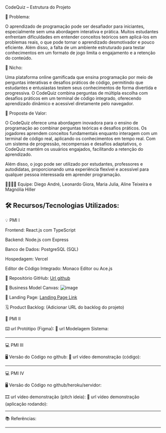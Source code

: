 CodeQuiz – Estrutura do Projeto

🙁 Problema:

O aprendizado de programação pode ser desafiador para iniciantes, especialmente sem uma abordagem interativa e prática. Muitos estudantes enfrentam dificuldades em entender conceitos teóricos sem aplicá-los em problemas reais, o que pode tornar o aprendizado desmotivador e pouco eficiente. Além disso, a falta de um ambiente estruturado para testar conhecimentos em um formato de jogo limita o engajamento e a retenção do conteúdo.

🙂 Nicho:

Uma plataforma online gamificada que ensina programação por meio de perguntas interativas e desafios práticos de código, permitindo que estudantes e entusiastas testem seus conhecimentos de forma divertida e progressiva. O CodeQuiz combina perguntas de múltipla escolha com desafios práticos em um terminal de código integrado, oferecendo aprendizado dinâmico e acessível diretamente pelo navegador.

🎁 Proposta de Valor:

O CodeQuiz oferece uma abordagem inovadora para o ensino de programação ao combinar perguntas teóricas e desafios práticos. Os jogadores aprendem conceitos fundamentais enquanto interagem com um terminal de código real, aplicando os conhecimentos em tempo real. Com um sistema de progressão, recompensas e desafios adaptativos, o CodeQuiz mantém os usuários engajados, facilitando a retenção do aprendizado.

Além disso, o jogo pode ser utilizado por estudantes, professores e autodidatas, proporcionando uma experiência flexível e acessível para qualquer pessoa interessada em aprender programação.

🧑‍💻👩‍💻 Equipe:
Diego André, Leonardo Giora, Maria Julia, Aline Teixeira e Magnólia Hiller

🛠️ Recursos/Tecnologias Utilizados:
-------------------
💡 PMI I

Frontend: React.js com TypeScript

Backend: Node.js com Express

Banco de Dados: PostgreSQL (SQL)

Hospedagem: Vercel

Editor de Código Integrado: Monaco Editor ou Ace.js

🔗 Repositório GitHub: [Url github](https://github.com/DiegoAndreLeffa/CodeQuiz)

📃 Business Model Canvas:
![image](https://github.com/user-attachments/assets/a07a55d0-dd17-4a18-b208-6b3f404b1ab6)

🛬 Landing Page: [Landing Page Link](https://diegoandreleffa.github.io/CodeQuiz-front/)

🗓️ Product Backlog: (Adicionar URL do backlog do projeto)

📲 PMI II

⌨️ url Protótipo (Figma):
📝 url Modelagem Sistema:

-------------------

💻 PMI III

🖥️ Versão do Código no github:
🎥 url vídeo demonstração (código):

-------------------
💻 PMI IV

🖥️ Versão do Código no github/heroku/servidor:

🎞️ url vídeo demonstração (pitch ideia):
🎥 url vídeo demonstração (aplicação rodando):

-------------------
📚 Referências:

-------------------
